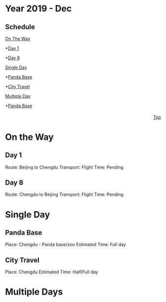 Year 2019 - Dec
=============================
## Schedule
[On The Way](#On-The-Way)

*[Day 1](#Day-1)

*[Day 8](#Day-8)

[Single Day](#Single-Day)

*[Panda Base](#Panda-Base)

*[City Travel](#City-Travel)


[Multiple Day](#Multiple-Days)

*[Panda Base](#Panda-Base)

###### <p dir='rtl' align='right'>[Top](#Table-of-contents)</p>
# On the Way
## Day 1
Route: Beijing to Chengdu
Transport: Flight
Time: Pending

## Day 8
Route: Chengdu to Beijing
Transport: Flight
Time: Pending

# Single Day
## Panda Base
Place: Chengdu - Panda base/zoo
Estimated Time: Full day

## City Travel
Place: Chengdu
Estimated Time: Half/Full day

# Multiple Days
##

